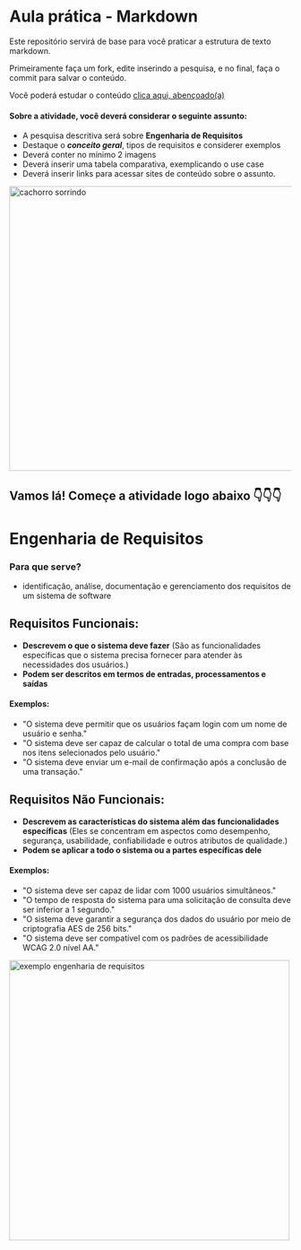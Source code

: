 # Aula prática - Markdown

Este repositório servirá de base para você praticar a estrutura de texto markdown. 

Primeiramente faça um fork, edite inserindo a pesquisa, e no final, faça o commit para salvar o conteúdo.

Você poderá estudar o conteúdo [clica aqui, abençoado(a)](https://docs.pipz.com/central-de-ajuda/learning-center/guia-basico-de-markdown#open)

#### Sobre a atividade, você deverá considerar o seguinte assunto:

- A pesquisa descritiva será sobre **Engenharia de Requisitos**
- Destaque o **_conceito geral_**, tipos de requisitos e considerer exemplos
- Deverá conter no mínimo 2 imagens
- Deverá inserir uma tabela comparativa, exemplicando o use case
- Deverá inserir links para acessar sites de conteúdo sobre o assunto.

<img src="https://www.patasdacasa.com.br/sites/default/files/styles/webp/public/noticias/2022/02/E-possivel-ver-um-cachorro-sorrindo-descubra-e-saiba-como-identificar.jpg.webp?itok=UYmPTLUx" alt="cachorro sorrindo" width="508px">


## Vamos lá! Começe a atividade logo abaixo 👇👇👇

# Engenharia de Requisitos
### Para que serve?
* identificação, análise, documentação e gerenciamento dos requisitos de um sistema de software

## Requisitos Funcionais:
* **Descrevem o que o sistema deve fazer** (São as funcionalidades específicas que o sistema precisa fornecer para atender às necessidades dos usuários.)
* **Podem ser descritos em termos de entradas, processamentos e saídas**
#### Exemplos:
* "O sistema deve permitir que os usuários façam login com um nome de usuário e senha."
* "O sistema deve ser capaz de calcular o total de uma compra com base nos itens selecionados pelo usuário."
* "O sistema deve enviar um e-mail de confirmação após a conclusão de uma transação."

## Requisitos Não Funcionais:
* **Descrevem as características do sistema além das funcionalidades específicas** (Eles se concentram em aspectos como desempenho, segurança, usabilidade, confiabilidade e outros atributos de qualidade.)
* **Podem se aplicar a todo o sistema ou a partes específicas dele**
#### Exemplos:
* "O sistema deve ser capaz de lidar com 1000 usuários simultâneos."
* "O tempo de resposta do sistema para uma solicitação de consulta deve ser inferior a 1 segundo."
* "O sistema deve garantir a segurança dos dados do usuário por meio de criptografia AES de 256 bits."
* "O sistema deve ser compatível com os padrões de acessibilidade WCAG 2.0 nível AA."
<img src="https://arquivo.devmedia.com.br/artigos/Fabio_Gomes_Rocha/Engenharia_Requisitos/Engenharia_Requisitos_1.jpg" alt="exemplo engenharia de requisitos" width="500px">

